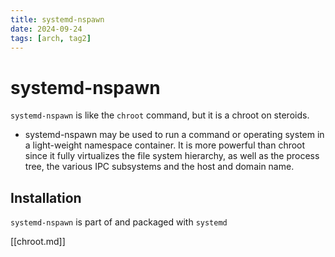 ```yaml
---
title: systemd-nspawn
date: 2024-09-24
tags: [arch, tag2]
---
```


# systemd-nspawn

`systemd-nspawn` is like the `chroot` command, but it is a chroot on steroids.

- systemd-nspawn may be used to run a command or operating system in a
  light-weight namespace container. It is more powerful than chroot since it fully
  virtualizes the file system hierarchy, as well as the process tree, the various
  IPC subsystems and the host and domain name.

## Installation

`systemd-nspawn` is part of and packaged with `systemd`

[[chroot.md]]
